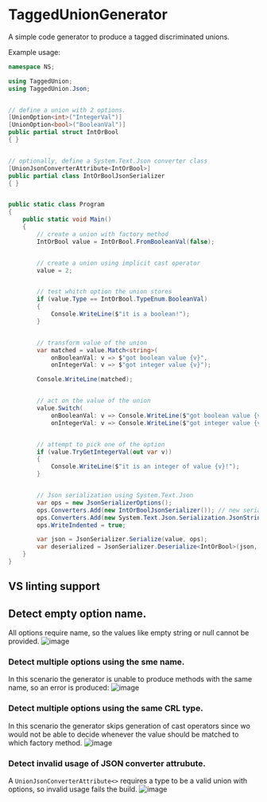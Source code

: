# TaggedUnionGenerator

A simple code generator to produce a tagged discriminated unions.

Example usage:
```csharp
namespace NS;

using TaggedUnion;
using TaggedUnion.Json;


// define a union with 2 options. 
[UnionOption<int>("IntegerVal")]
[UnionOption<bool>("BooleanVal")]
public partial struct IntOrBool
{ }


// optionally, define a System.Text.Json converter class
[UnionJsonConverterAttribute<IntOrBool>]
public partial class IntOrBoolJsonSerializer
{ }


public static class Program
{
    public static void Main()
    {
        // create a union with factory method
        IntOrBool value = IntOrBool.FromBooleanVal(false);


        // create a union using implicit cast operator
        value = 2;


        // test whitch option the union stores
        if (value.Type == IntOrBool.TypeEnum.BooleanVal)
        {
            Console.WriteLine($"it is a boolean!");
        }


        // transform value of the union
        var matched = value.Match<string>(
            onBooleanVal: v => $"got boolean value {v}",
            onIntegerVal: v => $"got integer value {v}");

        Console.WriteLine(matched);


        // act on the value of the union
        value.Switch(
            onBooleanVal: v => Console.WriteLine($"got boolean value {v}"),
            onIntegerVal: v => Console.WriteLine($"got integer value {v}"));


        // attempt to pick one of the option
        if (value.TryGetIntegerVal(out var v))
        {
            Console.WriteLine($"it is an integer of value {v}!");
        }


        // Json serialization using System.Text.Json
        var ops = new JsonSerializerOptions();
        ops.Converters.Add(new IntOrBoolJsonSerializer()); // new serializer that is generated
        ops.Converters.Add(new System.Text.Json.Serialization.JsonStringEnumConverter());  // current union type is stored as an enum, so we can serialize it as a string too;
        ops.WriteIndented = true;

        var json = JsonSerializer.Serialize(value, ops);
        var deserialized = JsonSerializer.Deserialize<IntOrBool>(json, ops);
    }
}
```


## VS linting support

## Detect empty option name.
All options require name, so the values like empty string or null cannot be provided.
![image](https://github.com/tomwolanski/TaggedUnionGenerator/assets/68085653/6edf4aae-203f-47cc-bbfa-0253b9ca1a14)


### Detect multiple options using the sme name.
In this scenario the generator is unable to produce methods with the same name, so an error is produced:
![image](https://github.com/tomwolanski/TaggedUnionGenerator/assets/68085653/cc0e941a-400a-4461-9deb-f239720e70db)


### Detect multiple options using the same CRL type.
In this scenario the generator skips generation of cast operators since wo would not be able to decide whenever the value should be matched to which factory method.
![image](https://github.com/tomwolanski/TaggedUnionGenerator/assets/68085653/8af77b5e-f549-489f-a25e-65f6c024bcfa)


### Detect invalid usage of JSON converter attrubute.
A `UnionJsonConverterAttribute<>` requires a type to be a valid union with options, so invalid usage fails the build.
![image](https://github.com/tomwolanski/TaggedUnionGenerator/assets/68085653/d9298d32-8027-4ca7-bcf9-96405f20a454)





